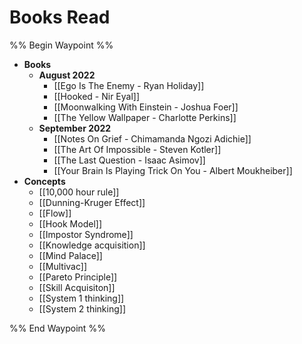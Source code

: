 # Books Read

%% Begin Waypoint %%
- **Books**
	- **August 2022**
		- [[Ego Is The Enemy - Ryan Holiday]]
		- [[Hooked - Nir Eyal]]
		- [[Moonwalking With Einstein - Joshua Foer]]
		- [[The Yellow Wallpaper - Charlotte Perkins]]
	- **September 2022**
		- [[Notes On Grief - Chimamanda Ngozi Adichie]]
		- [[The Art Of Impossible - Steven Kotler]]
		- [[The Last Question - Isaac Asimov]]
		- [[Your Brain Is Playing Trick On You - Albert Moukheiber]]
- **Concepts**
	- [[10,000 hour rule]]
	- [[Dunning-Kruger Effect]]
	- [[Flow]]
	- [[Hook Model]]
	- [[Impostor Syndrome]]
	- [[Knowledge acquisition]]
	- [[Mind Palace]]
	- [[Multivac]]
	- [[Pareto Principle]]
	- [[Skill Acquisiton]]
	- [[System 1 thinking]]
	- [[System 2 thinking]]

%% End Waypoint %%